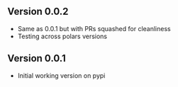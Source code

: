 
## Version 0.0.2
- Same as 0.0.1 but with PRs squashed for cleanliness
- Testing across polars versions

## Version 0.0.1
- Initial working version on pypi